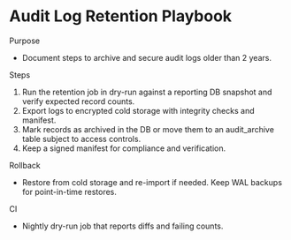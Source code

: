 # Audit Log Retention Playbook

Purpose
- Document steps to archive and secure audit logs older than 2 years.

Steps
1. Run the retention job in dry-run against a reporting DB snapshot and verify expected record counts.
2. Export logs to encrypted cold storage with integrity checks and manifest.
3. Mark records as archived in the DB or move them to an audit_archive table subject to access controls.
4. Keep a signed manifest for compliance and verification.

Rollback
- Restore from cold storage and re-import if needed. Keep WAL backups for point-in-time restores.

CI
- Nightly dry-run job that reports diffs and failing counts.
